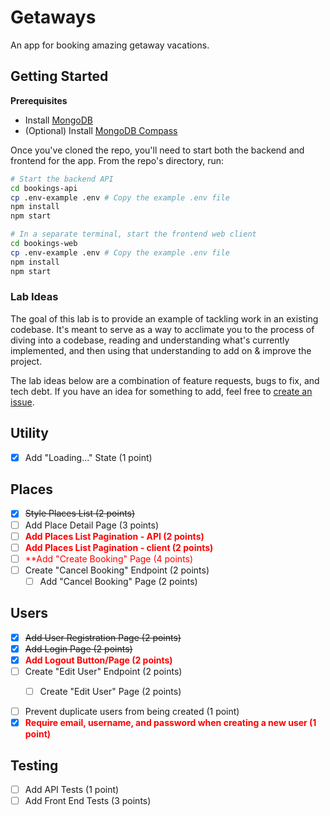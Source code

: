 # Getaways
An app for booking amazing getaway vacations.

## Getting Started

**Prerequisites**
- Install [MongoDB](https://docs.mongodb.com/manual/administration/install-community/)
- (Optional) Install [MongoDB Compass](https://docs.mongodb.com/compass/current/)

Once you've cloned the repo, you'll need to start both the backend and frontend for the app. From the repo's directory, run:

```bash
# Start the backend API
cd bookings-api
cp .env-example .env # Copy the example .env file
npm install
npm start

# In a separate terminal, start the frontend web client
cd bookings-web
cp .env-example .env # Copy the example .env file
npm install
npm start
```

### Lab Ideas
The goal of this lab is to provide an example of tackling work in an existing codebase. It's meant to serve as a way to acclimate you to the process of diving into a codebase, reading and understanding what's currently implemented, and then using that understanding to add on & improve the project.

The lab ideas below are a combination of feature requests, bugs to fix, and tech debt. If you have an idea for something to add, feel free to [create an issue](https://github.com/alchemycodelab/getaways/issues/new).

## Utility
- [x] Add "Loading..." State (1 point)

## Places
- [x] ~~Style Places List (2 points)~~
- [ ] Add Place Detail Page (3 points)
- [ ] <span style="color:red">**Add Places List Pagination - API (2 points)**</span>
- [ ] <span style="color:red">**Add Places List Pagination - client (2 points)**</span>
- [ ] <span style="color:red">**Add "Create Booking" Page (4 points)</span>
- [ ] Create "Cancel Booking" Endpoint (2 points)
  - [ ] Add "Cancel Booking" Page (2 points)

## Users
- [x] ~~Add User Registration Page (2 points)~~
- [x] ~~Add Login Page (2 points)~~
- [x] <span style="color:red">**Add Logout Button/Page (2 points)**</span>
- [ ] Create "Edit User" Endpoint (2 points)
  - [ ] Create "Edit User" Page (2 points)


- [ ] Prevent duplicate users from being created (1 point)
- [x] <span style="color:red">**Require email, username, and password when creating a new user (1 point)**</span>

## Testing
- [ ] Add API Tests (1 point)
- [ ] Add Front End Tests (3 points)

